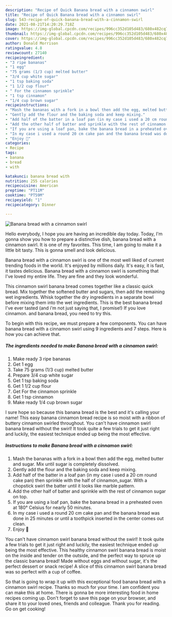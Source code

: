 ```yaml
---
description: "Recipe of Quick Banana bread with a cinnamon swirl"
title: "Recipe of Quick Banana bread with a cinnamon swirl"
slug: 543-recipe-of-quick-banana-bread-with-a-cinnamon-swirl
date: 2021-08-21T14:20:29.718Z
image: https://img-global.cpcdn.com/recipes/996cc352d105d483/680x482cq70/banana-bread-with-a-cinnamon-swirl-recipe-main-photo.jpg
thumbnail: https://img-global.cpcdn.com/recipes/996cc352d105d483/680x482cq70/banana-bread-with-a-cinnamon-swirl-recipe-main-photo.jpg
cover: https://img-global.cpcdn.com/recipes/996cc352d105d483/680x482cq70/banana-bread-with-a-cinnamon-swirl-recipe-main-photo.jpg
author: Donald Morrison
ratingvalue: 4.8
reviewcount: 27140
recipeingredient:
- "3 ripe bananas"
- "1 egg"
- "75 grams (1/3 cup) melted butter"
- "3/4 cup white sugar"
- "1 tsp baking soda"
- "1 1/2 cup flour"
- " For the cinnamon sprinkle"
- "1 tsp cinnamon"
- "1/4 cup brown sugar"
recipeinstructions:
- "Mash the bananas with a fork in a bowl then add the egg, melted butter and sugar. Mix until sugar is completely dissolved."
- "Gently add the flour and the baking soda and keep mixing."
- "Add half of the batter in a loaf pan (in my case i used a 20 cm round cake pan) then sprinkle with the half of cinnamon_sugar. With a chopstick swirl the batter until it looks like marble pattern."
- "Add the other half of batter and sprinkle with the rest of cinnamon sugar on top."
- "If you are using a loaf pan, bake the banana bread in a preheated oven at 180° Celsius for nearly 50 minutes."
- "In my case i used a round 20 cm cake pan and the banana bread was done in 25 minutes or until a toothpick inserted in the center comes out clean."
- "Enjoy 🙂"
categories:
- Recipe
tags:
- banana
- bread
- with

katakunci: banana bread with 
nutrition: 255 calories
recipecuisine: American
preptime: "PT11M"
cooktime: "PT59M"
recipeyield: "1"
recipecategory: Dinner

---
```



![Banana bread with a cinnamon swirl](https://img-global.cpcdn.com/recipes/996cc352d105d483/680x482cq70/banana-bread-with-a-cinnamon-swirl-recipe-main-photo.jpg)

Hello everybody, I hope you are having an incredible day today. Today, I'm gonna show you how to prepare a distinctive dish, banana bread with a cinnamon swirl. It is one of my favorites. This time, I am going to make it a little bit tasty. This is gonna smell and look delicious.

Banana bread with a cinnamon swirl is one of the most well liked of current trending foods in the world. It's enjoyed by millions daily. It's easy, it is fast, it tastes delicious. Banana bread with a cinnamon swirl is something that I've loved my entire life. They are fine and they look wonderful.

This cinnamon swirl banana bread comes together like a classic quick bread. Mix together the softened butter and sugars, then add the remaining wet ingredients. Whisk together the dry ingredients in a separate bowl before mixing them into the wet ingredients. This is the best banana bread I&#39;ve ever tasted (and i&#39;m not just saying that, I promise!) If you love cinnamon. and banana bread, you need to try this.


To begin with this recipe, we must prepare a few components. You can have banana bread with a cinnamon swirl using 9 ingredients and 7 steps. Here is how you can achieve that.

<!--inarticleads1-->

##### The ingredients needed to make Banana bread with a cinnamon swirl:

1. Make ready 3 ripe bananas
1. Get 1 egg
1. Take 75 grams (1/3 cup) melted butter
1. Prepare 3/4 cup white sugar
1. Get 1 tsp baking soda
1. Get 1 1/2 cup flour
1. Get  For the cinnamon sprinkle
1. Get 1 tsp cinnamon
1. Make ready 1/4 cup brown sugar


I sure hope so because this banana bread is the best and it&#39;s calling your name! This easy banana cinnamon bread recipe is so moist with a ribbon of buttery cinnamon swirled throughout. You can&#39;t have cinnamon swirl banana bread without the swirl! It took quite a few trials to get it just right and luckily, the easiest technique ended up being the most effective. 

<!--inarticleads2-->

##### Instructions to make Banana bread with a cinnamon swirl:

1. Mash the bananas with a fork in a bowl then add the egg, melted butter and sugar. Mix until sugar is completely dissolved.
1. Gently add the flour and the baking soda and keep mixing.
1. Add half of the batter in a loaf pan (in my case i used a 20 cm round cake pan) then sprinkle with the half of cinnamon_sugar. With a chopstick swirl the batter until it looks like marble pattern.
1. Add the other half of batter and sprinkle with the rest of cinnamon sugar on top.
1. If you are using a loaf pan, bake the banana bread in a preheated oven at 180° Celsius for nearly 50 minutes.
1. In my case i used a round 20 cm cake pan and the banana bread was done in 25 minutes or until a toothpick inserted in the center comes out clean.
1. Enjoy 🙂


You can&#39;t have cinnamon swirl banana bread without the swirl! It took quite a few trials to get it just right and luckily, the easiest technique ended up being the most effective. This healthy cinnamon swirl banana bread is moist on the inside and tender on the outside, and the perfect way to spruce up the classic banana bread! Made without eggs and without sugar, it&#39;s the perfect dessert or snack recipe! A slice of this cinnamon swirl banana bread was so perfect with a cup of coffee. 

So that is going to wrap it up with this exceptional food banana bread with a cinnamon swirl recipe. Thanks so much for your time. I am confident you can make this at home. There is gonna be more interesting food in home recipes coming up. Don't forget to save this page on your browser, and share it to your loved ones, friends and colleague. Thank you for reading. Go on get cooking!
